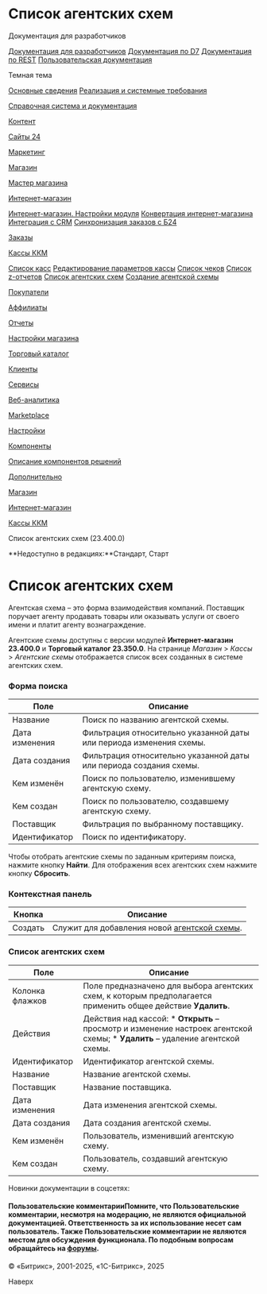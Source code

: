 # Список агентских схем

Документация для разработчиков

[Документация для разработчиков](https://dev.1c-bitrix.ru/api_help/)
[Документация по D7](https://dev.1c-bitrix.ru/api_d7/)
[Документация по REST](https://dev.1c-bitrix.ru/rest_help/)
[Пользовательская документация](https://dev.1c-bitrix.ru/user_help/)

Темная тема

[Основные сведения](/user_help/index.php)
[Реализация и системные требования](/user_help/reqintro.php)

[Справочная система и документация](/user_help/help/index.php)

[Контент](/user_help/content/index.php)

[Сайты 24](/user_help/sites24/index.php)

[Маркетинг](/user_help/marketing/index.php)

[Магазин](/user_help/store/index.php)

[Мастер магазина](/user_help/store/storeassist.php)

[Интернет-магазин](/user_help/store/sale/index.php)

[Интернет-магазин. Настройки модуля](/user_help/store/sale/settings_sale.php)
[Конвертация интернет-магазина](/user_help/store/sale/sale_converter.php)
[Интеграция с CRM](/user_help/store/sale/sale_crm.php)
[Синхронизация заказов с Б24](/user_help/store/sale/sale_order_crm.php)

[Заказы](/user_help/store/sale/orders/index.php)

[Кассы ККМ](/user_help/store/sale/cashbox/index.php)

[Список касс](/user_help/store/sale/cashbox/sale_cashbox_list.php)
[Редактирование параметров кассы](/user_help/store/sale/cashbox/sale_cashbox_edit.php)
[Список чеков](/user_help/store/sale/cashbox/sale_cashbox_check.php)
[Список z-отчетов](/user_help/store/sale/cashbox/sale_cashbox_zreport.php)
[Список агентских схем](/user_help/store/sale/cashbox/agent_contract_list.php)
[Создание агентской схемы](/user_help/store/sale/cashbox/agent_contract.php)

[Покупатели](/user_help/store/sale/user_accounts/index.php)

[Аффилиаты](/user_help/store/sale/affiliates/index.php)

[Отчеты](/user_help/store/sale/statistic/index.php)

[Настройки магазина](/user_help/store/sale/settings/index.php)

[Торговый каталог](/user_help/store/catalog/index.php)

[Клиенты](/user_help/clients/index.php)

[Сервисы](/user_help/service/index.php)

[Веб-аналитика](/user_help/statistic/index.php)

[Marketplace](/user_help/marketplace/index.php)

[Настройки](/user_help/settings/index.php)

[Компоненты](/user_help/components/index.php)

[Описание компонентов решений](/user_help/description_decisions/index.php)

[Дополнительно](/user_help/additional/index.php)

[Магазин](/user_help/store/index.php)

[Интернет-магазин](/user_help/store/sale/index.php)

[Кассы ККМ](/user_help/store/sale/cashbox/index.php)

Список агентских схем (23.400.0)

**Недоступно в редакциях:**Стандарт, Старт

# Список агентских схем

Агентская схема – это форма взаимодействия компаний. Поставщик поручает агенту продавать товары или оказывать услуги от своего имени и платит агенту вознаграждение.

Агентские схемы доступны с версии модулей **Интернет-магазин 23.400.0** и **Торговый каталог 23.350.0**. На странице *Магазин* > *Кассы* > *Агентские схемы* отображается список всех созданных в системе агентских схем.

  

### Форма поиска

| Поле | Описание |
| --- | --- |
| Название | Поиск по названию агентской схемы. |
| Дата изменения | Фильтрация относительно указанной даты или периода изменения схемы. |
| Дата создания | Фильтрация относительно указанной даты или периода создания схемы. |
| Кем изменён | Поиск по пользователю, изменившему агентскую схему. |
| Кем создан | Поиск по пользователю, создавшему агентскую схему. |
| Поставщик | Фильтрация по выбранному поставщику. |
| Идентификатор | Поиск по идентификатору. |

Чтобы отобрать агентские схемы по заданным критериям поиска, нажмите кнопку **Найти**. Для отображения всех агентских схем нажмите кнопку **Сбросить**.

### Контекстная панель

| Кнопка | Описание |
| --- | --- |
| Создать | Служит для добавления новой [агентской схемы](/user_help/store/sale/cashbox/agent_contract.php). |

### Список агентских схем

| Поле | Описание |
| --- | --- |
| Колонка флажков | Поле предназначено для выбора агентских схем, к которым предполагается применить общее действие **Удалить**. |
| Действия | Действия над кассой:  * **Открыть** – просмотр и изменение настроек агентской схемы; * **Удалить** – удаление агентской схемы. |
| Идентификатор | Идентификатор агентской схемы. |
| Название | Название агентской схемы. |
| Поставщик | Название поставщика. |
| Дата изменения | Дата изменения агентской схемы. |
| Дата создания | Дата создания агентской схемы. |
| Кем изменён | Пользователь, изменивший агентскую схему. |
| Кем создан | Пользователь, создавший агентскую схему. |

Новинки документации в соцсетях:

#### Пользовательские комментарииПомните, что Пользовательские комментарии, несмотря на модерацию, не являются официальной документацией. Ответственность за их использование несет сам пользователь. Также Пользовательские комментарии не являются местом для обсуждения функционала. По подобным вопросам обращайтесь на [форумы](http://dev.1c-bitrix.ru/community/forums/group1/).

© «Битрикс», 2001-2025, «1С-Битрикс», 2025

Наверх